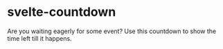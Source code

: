 # svelte-countdown
Are you waiting eagerly for some event? Use this countdown to show the time left till it happens.
